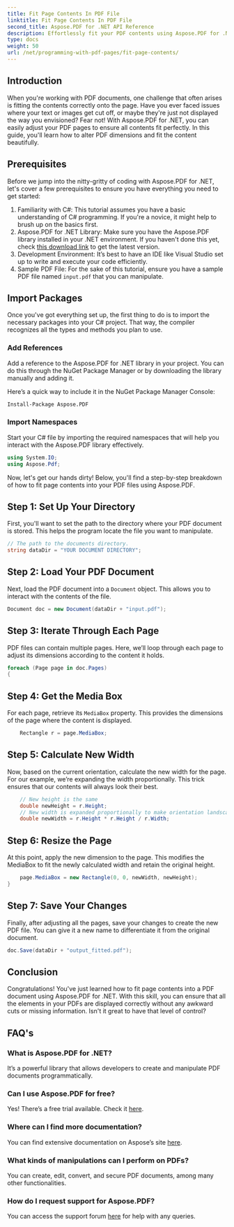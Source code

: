 ```yaml
---
title: Fit Page Contents In PDF File
linktitle: Fit Page Contents In PDF File
second_title: Aspose.PDF for .NET API Reference
description: Effortlessly fit your PDF contents using Aspose.PDF for .NET. This guide provides a detailed, step-by-step approach to achieve optimal page layout.
type: docs
weight: 50
url: /net/programming-with-pdf-pages/fit-page-contents/
---
```

## Introduction

When you're working with PDF documents, one challenge that often arises is fitting the contents correctly onto the page. Have you ever faced issues where your text or images get cut off, or maybe they're just not displayed the way you envisioned? Fear not! With Aspose.PDF for .NET, you can easily adjust your PDF pages to ensure all contents fit perfectly. In this guide, you'll learn how to alter PDF dimensions and fit the content beautifully.

## Prerequisites

Before we jump into the nitty-gritty of coding with Aspose.PDF for .NET, let's cover a few prerequisites to ensure you have everything you need to get started:

1. Familiarity with C#: This tutorial assumes you have a basic understanding of C# programming. If you're a novice, it might help to brush up on the basics first.
2. Aspose.PDF for .NET Library: Make sure you have the Aspose.PDF library installed in your .NET environment. If you haven't done this yet, check [this download link](https://releases.aspose.com/pdf/net/) to get the latest version.
3. Development Environment: It’s best to have an IDE like Visual Studio set up to write and execute your code efficiently.
4. Sample PDF File: For the sake of this tutorial, ensure you have a sample PDF file named `input.pdf` that you can manipulate.

## Import Packages

Once you've got everything set up, the first thing to do is to import the necessary packages into your C# project. That way, the compiler recognizes all the types and methods you plan to use.

### Add References

Add a reference to the Aspose.PDF for .NET library in your project. You can do this through the NuGet Package Manager or by downloading the library manually and adding it.

Here’s a quick way to include it in the NuGet Package Manager Console:

```bash
Install-Package Aspose.PDF
```

### Import Namespaces

Start your C# file by importing the required namespaces that will help you interact with the Aspose.PDF library effectively.

```csharp
using System.IO;
using Aspose.Pdf;
```

Now, let's get our hands dirty! Below, you'll find a step-by-step breakdown of how to fit page contents into your PDF files using Aspose.PDF.

## Step 1: Set Up Your Directory

First, you'll want to set the path to the directory where your PDF document is stored. This helps the program locate the file you want to manipulate.

```csharp
// The path to the documents directory.
string dataDir = "YOUR DOCUMENT DIRECTORY";
```

## Step 2: Load Your PDF Document

Next, load the PDF document into a `Document` object. This allows you to interact with the contents of the file.

```csharp
Document doc = new Document(dataDir + "input.pdf");
```

## Step 3: Iterate Through Each Page

PDF files can contain multiple pages. Here, we’ll loop through each page to adjust its dimensions according to the content it holds.

```csharp
foreach (Page page in doc.Pages)
{
```

## Step 4: Get the Media Box

For each page, retrieve its `MediaBox` property. This provides the dimensions of the page where the content is displayed.

```csharp
    Rectangle r = page.MediaBox;
```

## Step 5: Calculate New Width

Now, based on the current orientation, calculate the new width for the page. For our example, we’re expanding the width proportionally. This trick ensures that our contents will always look their best.

```csharp
    // New height is the same
    double newHeight = r.Height;
    // New width is expanded proportionally to make orientation landscape
    double newWidth = r.Height * r.Height / r.Width;
```

## Step 6: Resize the Page

At this point, apply the new dimension to the page. This modifies the MediaBox to fit the newly calculated width and retain the original height.

```csharp
    page.MediaBox = new Rectangle(0, 0, newWidth, newHeight);
}
```

## Step 7: Save Your Changes

Finally, after adjusting all the pages, save your changes to create the new PDF file. You can give it a new name to differentiate it from the original document.

```csharp
doc.Save(dataDir + "output_fitted.pdf");
```

## Conclusion

Congratulations! You've just learned how to fit page contents into a PDF document using Aspose.PDF for .NET. With this skill, you can ensure that all the elements in your PDFs are displayed correctly without any awkward cuts or missing information. Isn't it great to have that level of control?

## FAQ's

### What is Aspose.PDF for .NET?
It’s a powerful library that allows developers to create and manipulate PDF documents programmatically.

### Can I use Aspose.PDF for free?
Yes! There’s a free trial available. Check it [here](https://releases.aspose.com/).

### Where can I find more documentation?
You can find extensive documentation on Aspose’s site [here](https://reference.aspose.com/pdf/net/).

### What kinds of manipulations can I perform on PDFs?
You can create, edit, convert, and secure PDF documents, among many other functionalities.

### How do I request support for Aspose.PDF?
You can access the support forum [here](https://forum.aspose.com/c/pdf/10) for help with any queries.
